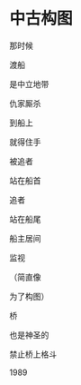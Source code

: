    

# 中古构图

那时候

渡船

是中立地带

仇家厮杀

到船上

就得住手

被追者

站在船首

追者

站在船尾

船主居间

监视

（简直像

为了构图）

桥

也是神圣的

禁止桥上格斗

1989
